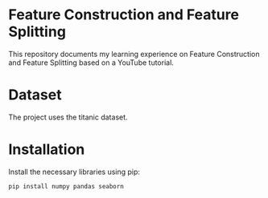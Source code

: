 # Feature Construction and Feature Splitting
This repository documents my learning experience on Feature Construction and Feature Splitting based on a YouTube tutorial.

# Dataset
The project uses the titanic dataset.

# Installation
Install the necessary libraries using pip:
```bash
pip install numpy pandas seaborn

